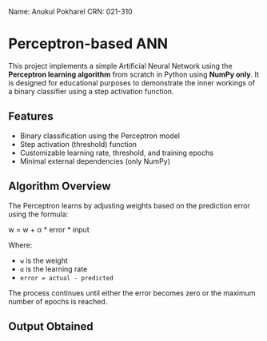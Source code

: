 Name: Anukul Pokharel
CRN: 021-310

# Perceptron-based ANN 

This project implements a simple Artificial Neural Network using the **Perceptron learning algorithm** from scratch in Python using **NumPy only**. It is designed for educational purposes to demonstrate the inner workings of a binary classifier using a step activation function.

## Features

- Binary classification using the Perceptron model
- Step activation (threshold) function
- Customizable learning rate, threshold, and training epochs
- Minimal external dependencies (only NumPy)

## Algorithm Overview

The Perceptron learns by adjusting weights based on the prediction error using the formula:

w = w + α * error * input

Where:
- `w` is the weight
- `α` is the learning rate
- `error = actual - predicted`

The process continues until either the error becomes zero or the maximum number of epochs is reached.

## Output Obtained
![]()

  
